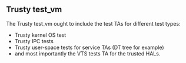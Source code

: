 ## Trusty test_vm

The Trusty test_vm ought to include the test TAs for different test types:
- Trusty kernel OS test
- Trusty IPC tests
- Trusty user-space tests for service TAs (DT tree for example)
- and most importantly the VTS tests TA for the trusted HALs.
